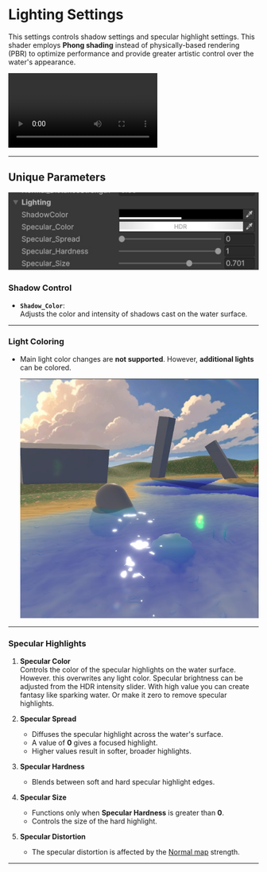 # Lighting Settings

This settings controls shadow settings and specular highlight settings. This shader employs **Phong shading** instead of physically-based rendering (PBR) to optimize performance and provide greater artistic control over the water's appearance.

<video autoplay loop src="../../assets/images/shader-prop-lighting-show.mp4" title="Title"></video>

---

## Unique Parameters

![alt text](../../assets/images/shader-prop-lighting.jpg)

### **Shadow Control**

- **`Shadow_Color`**:  
  Adjusts the color and intensity of shadows cast on the water surface.

---

### **Light Coloring**

- Main light color changes are **not supported**. However, **additional lights** can be colored.

  ![alt text](../../assets/images/shader-prop-lightingmultilight.jpg ":size=30%")

---

### **Specular Highlights**

1. **Specular Color**  
   Controls the color of the specular highlights on the water surface. However. this overwrites any light color.
   Specular brightness can be adjusted from the HDR intensity slider. With high value you can create fantasy like sparking water. Or make it zero to remove specular highlights.

2. **Specular Spread**

   - Diffuses the specular highlight across the water's surface.
   - A value of **0** gives a focused highlight.
   - Higher values result in softer, broader highlights.

3. **Specular Hardness**

   - Blends between soft and hard specular highlight edges.

4. **Specular Size**

   - Functions only when **Specular Hardness** is greater than **0**.
   - Controls the size of the hard highlight.

5. **Specular Distortion**
   - The specular distortion is affected by the [Normal map](usage-guide/shader-properties/shader-prop-normal.md) strength.

---
